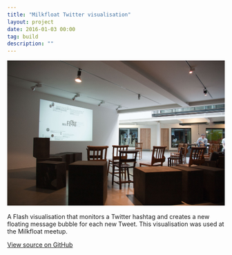 ```yaml
---
title: "Milkfloat Twitter visualisation"
layout: project
date: 2016-01-03 00:00
tag: build
description: ""
---
```


![Twitter visualisation](/assets/images/project_milkfloat.jpg)

A Flash visualisation that monitors a Twitter hashtag and creates a new floating message bubble for each new Tweet. This visualisation was used at the Milkfloat meetup.

[View source on GitHub](https://github.com/mradbourne/portfolio_milkfloat)
